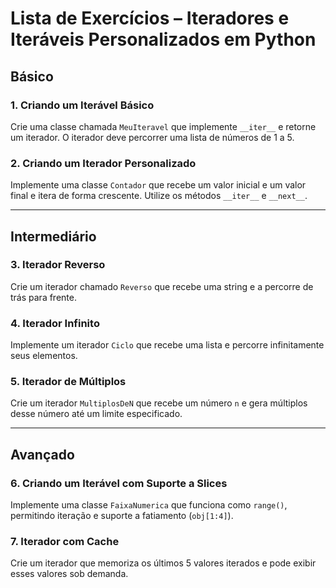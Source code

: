 
# **Lista de Exercícios – Iteradores e Iteráveis Personalizados em Python**  

## **Básico**  

### **1. Criando um Iterável Básico**  
Crie uma classe chamada `MeuIteravel` que implemente `__iter__` e retorne um iterador. O iterador deve percorrer uma lista de números de 1 a 5.  

### **2. Criando um Iterador Personalizado**  
Implemente uma classe `Contador` que recebe um valor inicial e um valor final e itera de forma crescente. Utilize os métodos `__iter__` e `__next__`.  

---

## **Intermediário**  

### **3. Iterador Reverso**  
Crie um iterador chamado `Reverso` que recebe uma string e a percorre de trás para frente.  

### **4. Iterador Infinito**  
Implemente um iterador `Ciclo` que recebe uma lista e percorre infinitamente seus elementos.  

### **5. Iterador de Múltiplos**  
Crie um iterador `MultiplosDeN` que recebe um número `n` e gera múltiplos desse número até um limite especificado.  

---

## **Avançado**  

### **6. Criando um Iterável com Suporte a Slices**  
Implemente uma classe `FaixaNumerica` que funciona como `range()`, permitindo iteração e suporte a fatiamento (`obj[1:4]`).  

### **7. Iterador com Cache**  
Crie um iterador que memoriza os últimos 5 valores iterados e pode exibir esses valores sob demanda.  

